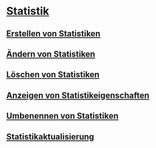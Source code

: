 # [Statistik](statistics.md)
## [Erstellen von Statistiken](create-statistics.md)
## [Ändern von Statistiken](modify-statistics.md)
## [Löschen von Statistiken](delete-statistics.md)
## [Anzeigen von Statistikeigenschaften](view-statistics-properties.md)
## [Umbenennen von Statistiken](rename-statistics.md)
## [Statistikaktualisierung](update-statistics.md)
